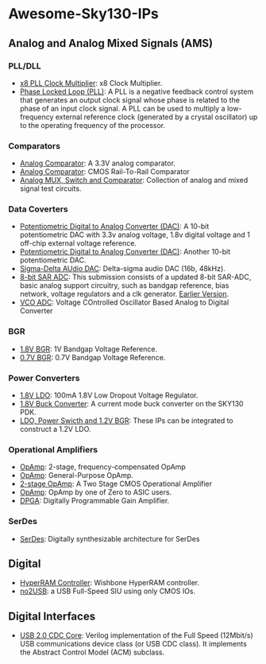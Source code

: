 # Awesome-Sky130-IPs
## Analog and Analog Mixed Signals (AMS)
### PLL/DLL
- [x8 PLL Clock Multiplier](https://github.com/lakshmi-sathi/avsdpll_1v8): x8 Clock Multiplier.
- [Phase Locked Loop (PLL)](https://github.com/Pramod-Krishna/PLL-Design-using-SKY130): A PLL is a negative feedback control system that generates an output clock signal whose phase is related to the phase of an input clock signal. A PLL can be used to multiply a low-frequency external reference clock (generated by a crystal oscillator) up to the operating frequency of the processor. 
### Comparators
- [Analog Comparator](https://github.com/vsdip/avsdcmp_3v3_sky130): A 3.3V analog comparator.
- [Analog Comparator](https://github.com/maherbenhouria/caravel_user_project_analog): CMOS Rail-To-Rail Comparator
- [Analog MUX, Switch and Comparator](https://github.com/H-S-S-11/caravel_user_project_analog): Collection of analog and mixed signal test circuits.
### Data Coverters
- [Potentiometric Digital to Analog Converter (DAC)](https://github.com/vsdip/avsddac_3v3_sky130_v1): A 10-bit potentiometric DAC with 3.3v analog voltage, 1.8v digital voltage and 1 off-chip external voltage reference.
- [Potentiometric Digital to Analog Converter (DAC)](https://github.com/xzlashutosh/avsddac_3v3): Another 10-bit potentiometric DAC.
- [Sigma-Delta AUdio DAC](https://github.com/hpretl/iic-audiodac-v1): Delta-sigma audio DAC (16b, 48kHz).
- [8-bit SAR ADC](https://github.com/chrische-xx/mpw4): This submission consists of a updated 8-bit SAR-ADC, basic analog support circuitry, such as bandgap reference, bias network, voltage regulators and a clk generator. [Earlier Version](https://github.com/chrische-xx/caravel_user_project_analog).
- [VCO ADC](https://github.com/duyhieubui/caravel_vco_adc): Voltage COntrolled Oscillator Based Analog to Digital Converter
### BGR
- [1.8V BGR](https://github.com/mabrains/Analog_blocks/tree/main/Analog_Blocks/Bandgap): 1V Bandgap Voltage Reference.
- [0.7V BGR](https://github.com/hishamelreedy/BandGapReference_sky130): 0.7V Bandgap Voltage Reference.
### Power Converters
- [1.8V LDO](https://github.com/mabrains/caravel_user_project_ldo): 100mA 1.8V Low Dropout Voltage Regulator.
- [1.8V Buck Converter](https://github.com/westonb/open-pmic): A current mode buck converter on the SKY130 PDK.
- [LDO, Power Swicth and 1.2V BGR](https://gitlab.com/skywater130/columbus/-/tree/master/ip): These IPs can be integrated to construct a 1.2V LDO.
### Operational Amplifiers
- [OpAmp](https://github.com/MadhuriKadam9/caravel_avsdopamp_3v3_sky130_v2): 2-stage, frequency-compensated OpAmp
- [OpAmp](https://github.com/diegohernando/caravel_fulgor_opamp): General-Purpose OpAmp.
- [2-stage OpAmp](https://github.com/rohinthram/opamp_tapeout_mpw4): A Two Stage CMOS Operational Amplifier 
- [OpAmp](https://github.com/H-S-S-11/caravel_user_project_analog/tree/main/mag/zeroToASIC_integration): OpAmp by one of Zero to ASIC users.
- [DPGA](https://github.com/daniel-santos-7/dpga-ieee-sscs-contest): Digitally Programmable Gain Amplifier. 
### SerDes
- [SerDes](https://github.com/SparcLab/OpenSERDES): Digitally synthesizable architecture for SerDes
## Digital
- [HyperRAM Controller](https://github.com/embelon/wrapped_wb_hyperram): Wishbone HyperRAM controller.
- [no2USB](https://github.com/PyFive-RISC-V/pyfive_no2usb): a USB Full-Speed SIU using only CMOS IOs.
## Digital Interfaces
- [USB 2.0 CDC Core](https://github.com/ulixxe/usb_cdc): Verilog implementation of the Full Speed (12Mbit/s) USB communications device class (or USB CDC class). It implements the Abstract Control Model (ACM) subclass.
